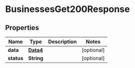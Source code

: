 

# BusinessesGet200Response


## Properties

Name | Type | Description | Notes
------------ | ------------- | ------------- | -------------
**data** | [**Data4**](Data4.md) |  |  [optional]
**status** | **String** |  |  [optional]



